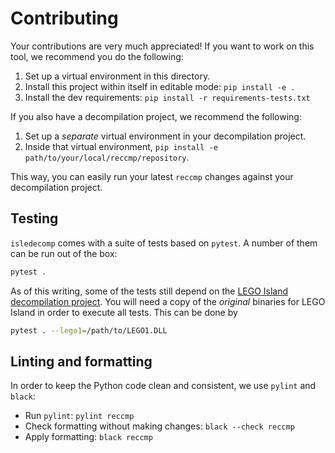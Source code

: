 # Contributing

Your contributions are very much appreciated! If you want to work on this tool, we recommend you do the following:
1. Set up a virtual environment in this directory.
2. Install this project within itself in editable mode: `pip install -e .`
3. Install the dev requirements: `pip install -r requirements-tests.txt`

If you also have a decompilation project, we recommend the following:
1. Set up a _separate_ virtual environment in your decompilation project.
2. Inside that virtual environment, `pip install -e path/to/your/local/reccmp/repository`.

This way, you can easily run your latest `reccmp` changes against your decompilation project.

## Testing

`isledecomp` comes with a suite of tests based on `pytest`. A number of them can be run out of the box:
```bash
pytest .
```

As of this writing, some of the tests still depend on the [LEGO Island decompilation project](https://github.com/isledecomp/isle). You will need a copy of the _original_ binaries for LEGO Island in order to execute all tests. This can be done by
```bash
pytest . --lego1=/path/to/LEGO1.DLL
```

## Linting and formatting

In order to keep the Python code clean and consistent, we use `pylint` and `black`:

* Run `pylint`: `pylint reccmp`
* Check formatting without making changes: `black --check reccmp`
* Apply formatting: `black reccmp`
